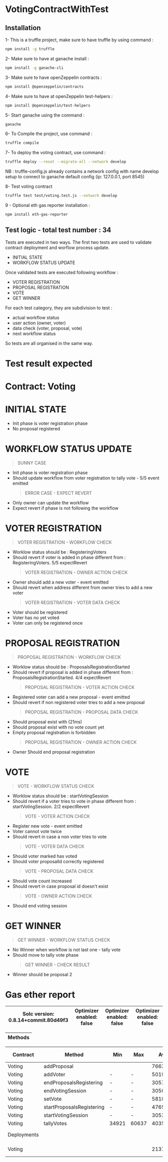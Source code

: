# VotingContractWithTest

## Installation

1- This is a truffle project, make sure to have truffle by using command :

```sh
npm install -g truffle
```

2- Make sure to have at ganache install :

```sh
npm install -g ganache-cli
```

3- Make sure to have openZeppelin contracts :

```sh
npm install @openzeppelin/contracts
```

4- Make sure to have at openZeppelin test-helpers :

```sh
npm install @openzeppelin/test-helpers
```

5- Start ganache using the command :

```sh
ganache
```

6- To Compile the project, use command :

```sh
truffle compile
```

7- To deploy the voting contract, use command :

```sh
truffle deploy --reset --migrate-all --network develop
```

NB : truffle-config.js already contains a network config with name develop setup to connect to ganache default config (ip: 127.0.0.1, port 8545)

8- Test voting contract

```sh
truffle test test/voting.test.js --network develop
```

9 - Optional eth gas reporter installation :

```sh
npm install eth-gas-reporter
```

## Test logic - total test number : 34

Tests are executed in two ways.
The first two tests are used to validate contract deployment and worflow process update.

- INITIAL STATE
- WORKFLOW STATUS UPDATE

Once validated tests are executed following workflow :

- VOTER REGISTRATION
- PROPOSAL REGISTRATION
- VOTE
- GET WINNER

For each test category, they are subdivision to test :

- actual workflow status
- user action (owner, voter)
- data check (voter, proposal, vote)
- next workflow status

So tests are all organised in the same way.

# Test result expected

# Contract: Voting

# INITIAL STATE

- Init phase is voter registration phase
- No proposal registered

# WORKFLOW STATUS UPDATE

> SUNNY CASE

- Init phase is voter registration phase
- Should update workflow from voter registration to tally vote - 5/5 event emitted
  > ERROR CASE - EXPECT REVERT
- Only owner can update the workflow
- Expect revert if phase is not following the workflow

# VOTER REGISTRATION

> VOTER REGISTRATION - WORKFLOW CHECK

- Worklow status should be : RegisteringVoters
- Should revert if voter is added in phase different from : RegisteringVoters. 5/5 expectRevert
  > VOTER REGISTRATION - OWNER ACTION CHECK
- Owner should add a new voter - event emitted
- Should revert when address different from owner tries to add a new voter
  > VOTER REGISTRATION - VOTER DATA CHECK
- Voter should be registered
- Voter has no yet voted
- Voter can only be registered once

# PROPOSAL REGISTRATION

> PROPOSAL REGISTRATION - WORKFLOW CHECK

- Worklow status should be : ProposalsRegistrationStarted
- Should revert if proposal is added in phase different from : ProposalsRegistrationStarted. 4/4 expectRevert
  > PROPOSAL REGISTRATION - VOTER ACTION CHECK
- Registered voter can add a new proposal - event emitted
- Should revert if non registered voter tries to add a new proposal
  > PROPOSAL REGISTRATION - PROPOSAL DATA CHECK
- Should proposal exist with (21ms)
- Should proposal exist with no vote count yet
- Empty proposal registration is forbidden
  > PROPOSAL REGISTRATION - OWNER ACTION CHECK
- Owner Should end proposal registration

# VOTE

> VOTE - WORKFLOW STATUS CHECK

- Worklow status should be : startVotingSession
- Should revert if a voter tries to vote in phase different from : startVotingSession. 2/2 expectRevert
  > VOTE - VOTER ACTION CHECK
- Register new vote - event emitted
- Voter cannot vote twice
- Should revert in case a non voter tries to vote
  > VOTE - VOTER DATA CHECK
- Should voter marked has voted
- Should voter proposalId correctly registered
  > VOTE - PROPOSAL DATA CHECK
- Should vote count increased
- Should revert in case proposal id doesn't exist
  > VOTE - OWNER ACTION CHECK
- Should end voting session

# GET WINNER

> GET WINNER - WORKFLOW STATUS CHECK

- No Winner when workflow is not last one - tally vote
- Should move to tally vote phase
  > GET WINNER - CHECK RESULT
- Winner should be proposal 2

# Gas ether report

| Solc version: 0.8.14+commit.80d49f3 | Optimizer enabled: false | Optimizer enabled: false | Optimizer enabled: false |
| ----------------------------------- | ------------------------ | ------------------------ | ------------------------ |

| Methods                                                                                                              |
| -------|

| Contract    | Method                                | Min   | Max   | Avg     | # calls    | eur (avg) |
| ----------- | ------------------------------------- | ----- | ----- | ------- | ---------- | --------- |
| Voting      | addProposal                           |       |       | 76632   | 10         |           |
| Voting      | addVoter                              | -     | -     | 50196   | 16         |           |
| Voting      | endProposalsRegistering               | -     | -     | 30575   | 11         |           |
| Voting      | endVotingSession                      | -     | -     | 30509   | 9          |           |
| Voting      | setVote                               | -     | -     | 58101   | 12         |           |
| Voting      | startProposalsRegistering             | -     | -     | 47653   | 11         |           |
| Voting      | startVotingSession                    | -     | -     | 30530   | 12         |           |
| Voting      | tallyVotes                            | 34921 | 60637 | 40355   | 10         |           |
| Deployments |                                       |       |       |         | % of limit |           |
| Voting      |                                       |       |       | 2137238 | 31.8 %     |           |

